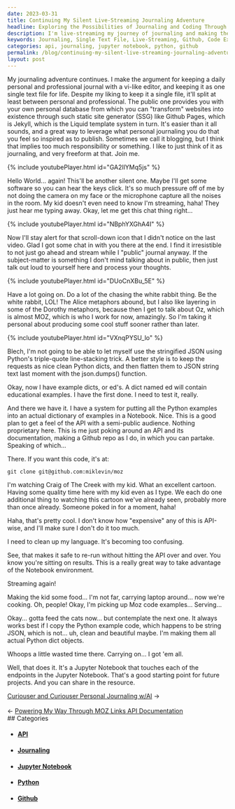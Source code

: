 ```yaml
---
date: 2023-03-31
title: Continuing My Silent Live-Streaming Journaling Adventure
headline: Exploring the Possibilities of Journaling and Coding Through Live-Streaming My Journey
description: I'm live-streaming my journey of journaling and making the argument for keeping a single text file for life. I'm also creating a Github repo with code examples, watching cartoons with my kid, and making them food. I've written sample code and converted them into Python dict objects, and I now have a Jupyter Notebook to share with the community. Join me on my journey and explore the possibilities of journaling and coding!
keywords: Journaling, Single Text File, Live-Streaming, Github, Code Examples, Python, Dict Objects, Jupyter Notebook, Personal Journal, Professional Journal, Vi-like Editor, API, Cartoon, Food, String JSON
categories: api, journaling, jupyter notebook, python, github
permalink: /blog/continuing-my-silent-live-streaming-journaling-adventure/
layout: post
---
```



My journaling adventure continues. I make the argument for keeping a daily
personal and professional journal with a vi-like editor, and keeping it as one
single text file for life. Despite my liking to keep it a single file, it'll
split at least between personal and professional. The public one provides you
with your own personal database from which you can "transform" websites into
existence through such static site generator (SSG) like Github Pages, which is
Jekyll, which is the Liquid template system in turn. It's easier than it all
sounds, and a great way to leverage what personal journaling you do that you
feel so inspired as to publish. Sometimes we call it blogging, but I think that
implies too much responsibility or something. I like to just think of it as
journaling, and very freeform at that. Join me.

{% include youtubePlayer.html id="GA2IlYMq5js" %}

Hello World... again! This'll be another silent one. Maybe I'll get some
software so you can hear the keys click. It's so much pressure off of me by not
doing the camera on my face or the microphone capture all the noises in the
room. My kid doesn't even need to know I'm streaming, haha! They just hear me
typing away. Okay, let me get this chat thing right...

{% include youtubePlayer.html id="NBphYXGhA4I" %}

Now I'll stay alert for that scroll-down icon that I didn't notice on the last
video. Glad I got some chat in with you there at the end. I find it
irresistible to not just go ahead and stream while I "public" journal anyway.
If the subject-matter is something I don't mind talking about in public, then
just talk out loud to yourself here and process your thoughts.

{% include youtubePlayer.html id="DUoCnXBu_5E" %}

Have a lot going on. Do a lot of the chasing the white rabbit thing. Be the
white rabbit, LOL! The Alice metaphors abound, but I also like layering in some
of the Dorothy metaphors, because then I get to talk about Oz, which is almost
MOZ, which is who I work for now, amazingly. So I'm taking it personal about
producing some cool stuff sooner rather than later.

{% include youtubePlayer.html id="VXnqPYSU_lo" %}

Blech, I'm not going to be able to let myself use the stringified JSON using
Python's triple-quote line-stacking trick. A better style is to keep the
requests as nice clean Python dicts, and then flatten them to JSON string text
last moment with the json.dumps() function.

Okay, now I have example dicts, or ed's. A dict named ed will contain
educational examples. I have the first done. I need to test it, really.

And there we have it. I have a system for putting all the Python examples into
an actual dictionary of examples in a Notebook. Nice. This is a good plan to
get a feel of the API with a semi-public audience. Nothing proprietary here.
This is me just poking around an API and its documentation, making a Github
repo as I do, in which you can partake. Speaking of which...

There. If you want this code, it's at:

    git clone git@github.com:miklevin/moz

I'm watching Craig of The Creek with my kid. What an excellent cartoon. Having
some quality time here with my kid even as I type. We each do one additional
thing to watching this cartoon we've already seen, probably more than once
already. Someone poked in for a moment, haha!

Haha, that's pretty cool. I don't know how "expensive" any of this is API-wise,
and I'll make sure I don't do it too much.

I need to clean up my language. It's becoming too confusing.

See, that makes it safe to re-run without hitting the API over and over. You
know you're sitting on results. This is a really great way to take advantage of
the Notebook environment.

Streaming again!

Making the kid some food... I'm not far, carrying laptop around... now we're
cooking. Oh, people! Okay, I'm picking up Moz code examples... Serving...

Okay... gotta feed the cats now... but contemplate the next one. It always
works best if I copy the Python example code, which happens to be string JSON,
which is not... uh, clean and beautiful maybe. I'm making them all actual
Python dict objects.

Whoops a little wasted time there. Carrying on... I got 'em all.

Well, that does it. It's a Jupyter Notebook that touches each of the endpoints
in the Jupyter Notebook. That's a good starting point for future projects. And
you can share in the resource.


<div class="post-nav"><div class="post-nav-next"><a href="/blog/curiouser-and-curiouser-personal-journaling-w-ai">Curiouser and Curiouser Personal Journaling w/AI</a><span class="arrow">&nbsp;&rarr;</span></div> &nbsp; <div class="post-nav-prev"><span class="arrow">&larr;&nbsp;</span><a href="/blog/powering-my-way-through-moz-links-api-documentation">Powering My Way Through MOZ Links API Documentation</a></div></div>
## Categories

<ul>
<li><h4><a href='/api/'>API</a></h4></li>
<li><h4><a href='/journaling/'>Journaling</a></h4></li>
<li><h4><a href='/jupyter-notebook/'>Jupyter Notebook</a></h4></li>
<li><h4><a href='/python/'>Python</a></h4></li>
<li><h4><a href='/github/'>Github</a></h4></li></ul>